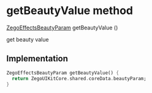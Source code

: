 


# getBeautyValue method








[ZegoEffectsBeautyParam](../../zego_uikit_prebuilt_live_audio_room/ZegoEffectsBeautyParam-class.md) getBeautyValue
()





<p>get beauty value</p>



## Implementation

```dart
ZegoEffectsBeautyParam getBeautyValue() {
  return ZegoUIKitCore.shared.coreData.beautyParam;
}
```







